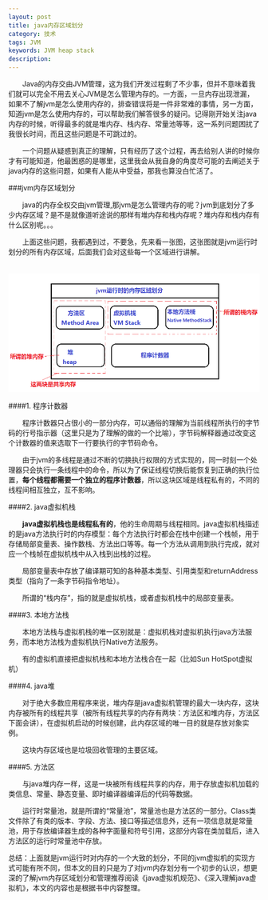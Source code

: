 ```yaml
---
layout: post
title: java内存区域划分
category: 技术
tags: JVM
keywords: JVM heap stack 
description: 
---
```


　　Java的内存交由JVM管理，这为我们开发过程剩了不少事，但并不意味着我们就可以完全不用去关心JVM是怎么管理内存的。一方面，一旦内存出现泄漏，如果不了解jvm是怎么使用内存的，排查错误将是一件非常难的事情，另一方面，知道jvm是怎么使用内存的，可以帮助我们解答很多的疑问。记得刚开始关注java内存的时候，听得最多的就是堆内存、栈内存、常量池等等，这一系列问题困扰了我很长时间，而且这些问题是不可跳过的。

　　一个问题从疑惑到真正的理解，只有经历了这个过程，再去给别人讲的时候你才有可能知道，他最困惑的是哪里，这里我会从我自身的角度尽可能的去阐述关于java内存的这些问题，如果有人能从中受益，那我也算没白忙活了。

###jvm内存区域划分

　　java的内存全权交由jvm管理,那jvm是怎么管理内存的呢？jvm到底划分了多少内存区域？是不是就像道听途说的那样有堆内存和栈内存呢？堆内存和栈内存有什么区别呢。。。

　　上面这些问题，我都遇到过，不要急，先来看一张图，这张图就是jvm运行时划分的所有内存区域，后面我们会对这些每一个区域进行讲解。

　　![16041101](/public/img/tec/2016-4-1-jvm01.png)

####1. 程序计数器

　　程序计数器只占很小的一部分内存，可以通俗的理解为当前线程所执行的字节码的行号指示器（这里只是为了理解的做的一个比喻），字节码解释器通过改变这个计数器的值来选取下一行要执行的字节码命令。

　　由于jvm的多线程是通过不断的切换执行权限的方式实现的，同一时刻一个处理器只会执行一条线程中的命令，所以为了保证线程切换后能恢复到正确的执行位置，**每个线程都需要一个独立的程序计数器**，所以这块区域是线程私有的，不同的线程间相互独立，互不影响。

####2. java虚拟机栈

　　**java虚拟机栈也是线程私有的**，他的生命周期与线程相同。java虚拟机栈描述的是java方法执行时的内存模型：每个方法执行时都会在栈中创建一个栈帧，用于存储局部变量表、操作数栈、方法出口等等。每一个方法从调用到执行完成，就对应一个栈帧在虚拟机栈中从入栈到出栈的过程。

　　局部变量表中存放了编译期可知的各种基本类型、引用类型和returnAddress类型（指向了一条字节码指令地址）。

　　所谓的“栈内存”，指的就是虚拟机栈，或者虚拟机栈中的局部变量表。

####3. 本地方法栈

　　本地方法栈与虚拟机栈的唯一区别就是：虚拟机栈对虚拟机执行java方法服务，而本地方法栈为虚拟机执行Native方法服务。

　　有的虚拟机直接把虚拟机栈和本地方法栈合在一起（比如Sun HotSpot虚拟机）　　　

####4. java堆

　　对于绝大多数应用程序来说，堆内存是java虚拟机管理的最大一块内存，这块内存被所有的线程共享（被所有线程共享的内存有两块：方法区和堆内存，方法区下面会讲），在虚拟机启动的时候创建，此内存区域的唯一目的就是存放对象实例。

　　这块内存区域也是垃圾回收管理的主要区域。

####5. 方法区

　　与java堆内存一样，这是一块被所有线程共享的内存，用于存放虚拟机加载的类信息、常量、静态变量、即时编译器编译后的代码等数据。

　　运行时常量池，就是所谓的“常量池”，常量池也是方法区的一部分。Class类文件除了有类的版本、字段、方法、接口等描述信息外，还有一项信息就是常量池，用于存放编译器生成的各种字面量和符号引用，这部分内容在类加载后，进入方法区的运行时常量池中存放。

总结：上面就是jvm运行时对内存的一个大致的划分，不同的jvm虚拟机的实现方式可能有所不同，但本文的目的只是为了对jvm内存划分有一个初步的认识，想更深的了解jvm内存区域划分和管理推荐阅读《java虚拟机规范》、《深入理解java虚拟机》，本文的内容也是根据书中内容整理。

　　　　　　